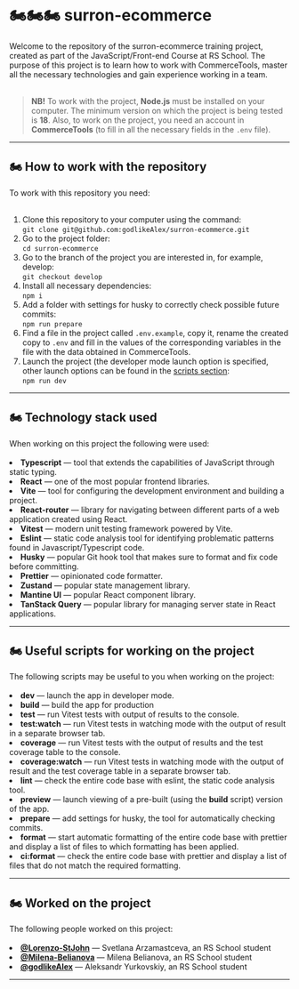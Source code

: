 <h1 id="heading">🏍️🏍️🏍️ surron-ecommerce</h1>
 Welcome to the repository of the surron-ecommerce training project, created
    as part of the JavaScript/Front-end Course at RS School. The purpose of this
    project is to learn how to work with CommerceTools, master all the necessary
    technologies and gain experience working in a team.
    <br><br>
    <blockquote>
      <b>NB!</b> To work with the project, <b>Node.js</b> must be installed on
      your computer. The minimum version on which the project is being tested is
      <b>18</b>. Also, to work on the project, you need an account in
      <b>CommerceTools</b> (to fill in all the necessary fields in the
      <code>.env</code> file).
    </blockquote>
    <hr>
<h2 id="github-workflow">🏍️ How to work with the repository</h2>
 To work with this repository you need:
    <br><br>
    <ol>
      <li>
        Clone this repository to your computer using the command:
        <br><code
          >git clone git@github.com:godlikeAlex/surron-ecommerce.git</code
        >
      </li>
      <li>
        Go to the project folder:
        <br><code>cd surron-ecommerce</code>
      </li>
      <li>
        Go to the branch of the project you are interested in, for example,
        develop:
        <br><code>git checkout develop</code>
      </li>
      <li>
        Install all necessary dependencies:
        <br><code>npm i</code>
      </li>
      <li>
        Add a folder with settings for husky to correctly check possible future
        commits:
        <br><code>npm run prepare</code>
      </li>
      <li>
        Find a file in the project called <code>.env.example</code>, copy it,
        rename the created copy to <code>.env</code> and fill in the values of
        the corresponding variables in the file with the data obtained in
        CommerceTools.
      </li>
      <li>
        Launch the project (the developer mode launch option is specified, other
        launch options can be found in the <a href="#scripts-section">scripts section</a>:
        <br><code>npm run dev</code>
      </li>
    </ol>
    <hr>
<h2 id="used-stack">🏍️ Technology stack used</h2>
 When working on this project the following were used:
    <br><br>
    <li>
      <b>Typescript</b> — tool that extends the capabilities of JavaScript
      through static typing.
    </li>
    <li><b>React</b> — one of the most popular frontend libraries.</li>
    <li>
      <b>Vite</b> — tool for configuring the development environment and
      building a project.
    </li>
    <li>
      <b>React-router</b> — library for navigating between different parts of a
      web application created using React.
    </li>
    <li><b>Vitest</b> — modern unit testing framework powered by Vite.</li>
    <li>
      <b>Eslint</b> — static code analysis tool for identifying problematic
      patterns found in Javascript/Typescript code.
    </li>
    <li>
      <b>Husky</b> — popular Git hook tool that makes sure to format and fix
      code before committing.
    </li>
    <li><b>Prettier</b> — opinionated code formatter.</li>
    <li><b>Zustand</b> — popular state management library.</li>
    <li><b>Mantine UI</b> — popular React component library.</li>
    <li>
      <b>TanStack Query</b> — popular library for managing server state in React
      applications.
    </li>
    <hr>
<h2 id="scripts-section">🏍️ Useful scripts for working on the project</h2>
  The following scripts may be useful to you when working on the project:
    <br><br>
    <li><b>dev</b> — launch the app in developer mode.</li>
    <li><b>build</b> — build the app for production</li>
    <li>
      <b>test</b> — run Vitest tests with output of results to the console.
    </li>
    <li>
      <b>test:watch</b> — run Vitest tests in watching mode with the output of
      result in a separate browser tab.
    </li>
    <li>
      <b>coverage</b> — run Vitest tests with the output of results and the test
      coverage table to the console.
    </li>
    <li>
      <b>coverage:watch</b> — run Vitest tests in watching mode with the output
      of result and the test coverage table in a separate browser tab.
    </li>
    <li>
      <b>lint</b> — check the entire code base with eslint, the static code
      analysis tool.
    </li>
    <li>
      <b>preview</b> — launch viewing of a pre-built (using the
      <b>build</b> script) version of the app.
    </li>
    <li>
      <b>prepare</b> — add settings for husky, the tool for automatically
      checking commits.
    </li>
    <li>
      <b>format</b> — start automatic formatting of the entire code base with
      prettier and display a list of files to which formatting has been applied.
    </li>
    <li>
      <b>ci:format</b> — check the entire code base with prettier and display a
      list of files that do not match the required formatting.
    </li>
    <hr>
<h2 id="team-section">🏍️ Worked on the project</h2>
The following people worked on this project:
<br><br>
   <li>
      <a
        href="https://github.com/lorenzo-stjohn"
        target="_blank"
        rel="noopener noreferrer"
        ><b>@Lorenzo-StJohn</b></a
      >
      — Svetlana Arzamastceva, an RS School student
    </li>
    <li>
      <a
        href="https://github.com/milena-belianova"
        target="_blank"
        rel="noopener noreferrer"
        ><b>@Milena-Belianova</b></a
      >
      — Milena Belianova, an RS School student
    </li>
    <li>
      <a
        href="https://github.com/godlikealex"
        target="_blank"
        rel="noopener noreferrer"
        ><b>@godlikeAlex</b></a
      >
      — Aleksandr Yurkovskiy, an RS School student
    </li>
    <hr>

